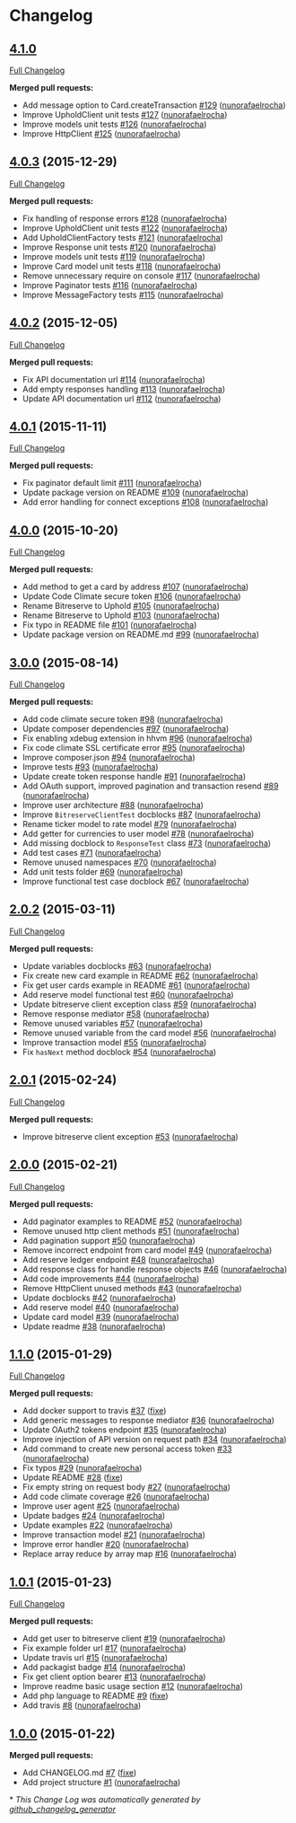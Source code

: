 # Changelog

## [4.1.0](https://github.com/seegno/uphold-sdk-php/tree/4.1.0)

[Full Changelog](https://github.com/seegno/uphold-sdk-php/compare/4.0.3...4.1.0)

**Merged pull requests:**

- Add message option to Card.createTransaction [\#129](https://github.com/seegno/uphold-sdk-php/pull/129) ([nunorafaelrocha](https://github.com/nunorafaelrocha))
- Improve UpholdClient unit tests [\#127](https://github.com/seegno/uphold-sdk-php/pull/127) ([nunorafaelrocha](https://github.com/nunorafaelrocha))
- Improve models unit tests [\#126](https://github.com/seegno/uphold-sdk-php/pull/126) ([nunorafaelrocha](https://github.com/nunorafaelrocha))
- Improve HttpClient [\#125](https://github.com/seegno/uphold-sdk-php/pull/125) ([nunorafaelrocha](https://github.com/nunorafaelrocha))

## [4.0.3](https://github.com/seegno/uphold-sdk-php/tree/4.0.3) (2015-12-29)
[Full Changelog](https://github.com/seegno/uphold-sdk-php/compare/4.0.2...4.0.3)

**Merged pull requests:**

- Fix handling of response errors [\#128](https://github.com/seegno/uphold-sdk-php/pull/128) ([nunorafaelrocha](https://github.com/nunorafaelrocha))
- Improve UpholdClient unit tests [\#122](https://github.com/seegno/uphold-sdk-php/pull/122) ([nunorafaelrocha](https://github.com/nunorafaelrocha))
- Add UpholdClientFactory tests [\#121](https://github.com/seegno/uphold-sdk-php/pull/121) ([nunorafaelrocha](https://github.com/nunorafaelrocha))
- Improve Response unit tests [\#120](https://github.com/seegno/uphold-sdk-php/pull/120) ([nunorafaelrocha](https://github.com/nunorafaelrocha))
- Improve models unit tests [\#119](https://github.com/seegno/uphold-sdk-php/pull/119) ([nunorafaelrocha](https://github.com/nunorafaelrocha))
- Improve Card model unit tests [\#118](https://github.com/seegno/uphold-sdk-php/pull/118) ([nunorafaelrocha](https://github.com/nunorafaelrocha))
- Remove unnecessary require on console [\#117](https://github.com/seegno/uphold-sdk-php/pull/117) ([nunorafaelrocha](https://github.com/nunorafaelrocha))
- Improve Paginator tests [\#116](https://github.com/seegno/uphold-sdk-php/pull/116) ([nunorafaelrocha](https://github.com/nunorafaelrocha))
- Improve MessageFactory tests [\#115](https://github.com/seegno/uphold-sdk-php/pull/115) ([nunorafaelrocha](https://github.com/nunorafaelrocha))

## [4.0.2](https://github.com/seegno/uphold-sdk-php/tree/4.0.2) (2015-12-05)
[Full Changelog](https://github.com/seegno/uphold-sdk-php/compare/4.0.1...4.0.2)

**Merged pull requests:**

- Fix API documentation url [\#114](https://github.com/seegno/uphold-sdk-php/pull/114) ([nunorafaelrocha](https://github.com/nunorafaelrocha))
- Add empty responses handling [\#113](https://github.com/seegno/uphold-sdk-php/pull/113) ([nunorafaelrocha](https://github.com/nunorafaelrocha))
- Update API documentation url [\#112](https://github.com/seegno/uphold-sdk-php/pull/112) ([nunorafaelrocha](https://github.com/nunorafaelrocha))

## [4.0.1](https://github.com/seegno/uphold-sdk-php/tree/4.0.1) (2015-11-11)
[Full Changelog](https://github.com/seegno/uphold-sdk-php/compare/4.0.0...4.0.1)

**Merged pull requests:**

- Fix paginator default limit [\#111](https://github.com/seegno/uphold-sdk-php/pull/111) ([nunorafaelrocha](https://github.com/nunorafaelrocha))
- Update package version on README [\#109](https://github.com/seegno/uphold-sdk-php/pull/109) ([nunorafaelrocha](https://github.com/nunorafaelrocha))
- Add error handling for connect exceptions [\#108](https://github.com/seegno/uphold-sdk-php/pull/108) ([nunorafaelrocha](https://github.com/nunorafaelrocha))

## [4.0.0](https://github.com/seegno/uphold-sdk-php/tree/4.0.0) (2015-10-20)
[Full Changelog](https://github.com/seegno/uphold-sdk-php/compare/3.0.0...4.0.0)

**Merged pull requests:**

- Add method to get a card by address [\#107](https://github.com/seegno/uphold-sdk-php/pull/107) ([nunorafaelrocha](https://github.com/nunorafaelrocha))
- Update Code Climate secure token [\#106](https://github.com/seegno/uphold-sdk-php/pull/106) ([nunorafaelrocha](https://github.com/nunorafaelrocha))
- Rename Bitreserve to Uphold [\#105](https://github.com/seegno/uphold-sdk-php/pull/105) ([nunorafaelrocha](https://github.com/nunorafaelrocha))
- Rename Bitreserve to Uphold [\#103](https://github.com/seegno/uphold-sdk-php/pull/103) ([nunorafaelrocha](https://github.com/nunorafaelrocha))
- Fix typo in README file [\#101](https://github.com/seegno/uphold-sdk-php/pull/101) ([nunorafaelrocha](https://github.com/nunorafaelrocha))
- Update package version on README.md [\#99](https://github.com/seegno/uphold-sdk-php/pull/99) ([nunorafaelrocha](https://github.com/nunorafaelrocha))

## [3.0.0](https://github.com/seegno/uphold-sdk-php/tree/3.0.0) (2015-08-14)
[Full Changelog](https://github.com/seegno/uphold-sdk-php/compare/2.0.2...3.0.0)

**Merged pull requests:**

- Add code climate secure token [\#98](https://github.com/seegno/uphold-sdk-php/pull/98) ([nunorafaelrocha](https://github.com/nunorafaelrocha))
- Update composer dependencies [\#97](https://github.com/seegno/uphold-sdk-php/pull/97) ([nunorafaelrocha](https://github.com/nunorafaelrocha))
- Fix enabling xdebug extension in hhvm [\#96](https://github.com/seegno/uphold-sdk-php/pull/96) ([nunorafaelrocha](https://github.com/nunorafaelrocha))
- Fix code climate SSL certificate error [\#95](https://github.com/seegno/uphold-sdk-php/pull/95) ([nunorafaelrocha](https://github.com/nunorafaelrocha))
- Improve composer.json [\#94](https://github.com/seegno/uphold-sdk-php/pull/94) ([nunorafaelrocha](https://github.com/nunorafaelrocha))
- Improve tests [\#93](https://github.com/seegno/uphold-sdk-php/pull/93) ([nunorafaelrocha](https://github.com/nunorafaelrocha))
- Update create token response handle [\#91](https://github.com/seegno/uphold-sdk-php/pull/91) ([nunorafaelrocha](https://github.com/nunorafaelrocha))
- Add OAuth support, improved pagination and transaction resend [\#89](https://github.com/seegno/uphold-sdk-php/pull/89) ([nunorafaelrocha](https://github.com/nunorafaelrocha))
- Improve user architecture [\#88](https://github.com/seegno/uphold-sdk-php/pull/88) ([nunorafaelrocha](https://github.com/nunorafaelrocha))
- Improve `BitreserveClientTest` docblocks [\#87](https://github.com/seegno/uphold-sdk-php/pull/87) ([nunorafaelrocha](https://github.com/nunorafaelrocha))
- Rename ticker model to rate model [\#79](https://github.com/seegno/uphold-sdk-php/pull/79) ([nunorafaelrocha](https://github.com/nunorafaelrocha))
- Add getter for currencies to user model [\#78](https://github.com/seegno/uphold-sdk-php/pull/78) ([nunorafaelrocha](https://github.com/nunorafaelrocha))
- Add missing docblock to `ResponseTest` class [\#73](https://github.com/seegno/uphold-sdk-php/pull/73) ([nunorafaelrocha](https://github.com/nunorafaelrocha))
- Add test cases [\#71](https://github.com/seegno/uphold-sdk-php/pull/71) ([nunorafaelrocha](https://github.com/nunorafaelrocha))
- Remove unused namespaces [\#70](https://github.com/seegno/uphold-sdk-php/pull/70) ([nunorafaelrocha](https://github.com/nunorafaelrocha))
- Add unit tests folder [\#69](https://github.com/seegno/uphold-sdk-php/pull/69) ([nunorafaelrocha](https://github.com/nunorafaelrocha))
- Improve functional test case docblock [\#67](https://github.com/seegno/uphold-sdk-php/pull/67) ([nunorafaelrocha](https://github.com/nunorafaelrocha))

## [2.0.2](https://github.com/seegno/uphold-sdk-php/tree/2.0.2) (2015-03-11)
[Full Changelog](https://github.com/seegno/uphold-sdk-php/compare/2.0.1...2.0.2)

**Merged pull requests:**

- Update variables docblocks [\#63](https://github.com/seegno/uphold-sdk-php/pull/63) ([nunorafaelrocha](https://github.com/nunorafaelrocha))
- Fix create new card example in README [\#62](https://github.com/seegno/uphold-sdk-php/pull/62) ([nunorafaelrocha](https://github.com/nunorafaelrocha))
- Fix get user cards example in README [\#61](https://github.com/seegno/uphold-sdk-php/pull/61) ([nunorafaelrocha](https://github.com/nunorafaelrocha))
- Add reserve model functional test [\#60](https://github.com/seegno/uphold-sdk-php/pull/60) ([nunorafaelrocha](https://github.com/nunorafaelrocha))
- Update bitreserve client exception class [\#59](https://github.com/seegno/uphold-sdk-php/pull/59) ([nunorafaelrocha](https://github.com/nunorafaelrocha))
- Remove response mediator [\#58](https://github.com/seegno/uphold-sdk-php/pull/58) ([nunorafaelrocha](https://github.com/nunorafaelrocha))
- Remove unused variables [\#57](https://github.com/seegno/uphold-sdk-php/pull/57) ([nunorafaelrocha](https://github.com/nunorafaelrocha))
- Remove unused variable from the card model [\#56](https://github.com/seegno/uphold-sdk-php/pull/56) ([nunorafaelrocha](https://github.com/nunorafaelrocha))
- Improve transaction model [\#55](https://github.com/seegno/uphold-sdk-php/pull/55) ([nunorafaelrocha](https://github.com/nunorafaelrocha))
- Fix `hasNext` method docblock [\#54](https://github.com/seegno/uphold-sdk-php/pull/54) ([nunorafaelrocha](https://github.com/nunorafaelrocha))

## [2.0.1](https://github.com/seegno/uphold-sdk-php/tree/2.0.1) (2015-02-24)
[Full Changelog](https://github.com/seegno/uphold-sdk-php/compare/2.0.0...2.0.1)

**Merged pull requests:**

- Improve bitreserve client exception [\#53](https://github.com/seegno/uphold-sdk-php/pull/53) ([nunorafaelrocha](https://github.com/nunorafaelrocha))

## [2.0.0](https://github.com/seegno/uphold-sdk-php/tree/2.0.0) (2015-02-21)
[Full Changelog](https://github.com/seegno/uphold-sdk-php/compare/1.1.0...2.0.0)

**Merged pull requests:**

- Add paginator examples to README [\#52](https://github.com/seegno/uphold-sdk-php/pull/52) ([nunorafaelrocha](https://github.com/nunorafaelrocha))
- Remove unused http client methods [\#51](https://github.com/seegno/uphold-sdk-php/pull/51) ([nunorafaelrocha](https://github.com/nunorafaelrocha))
- Add pagination support [\#50](https://github.com/seegno/uphold-sdk-php/pull/50) ([nunorafaelrocha](https://github.com/nunorafaelrocha))
- Remove incorrect endpoint from card model [\#49](https://github.com/seegno/uphold-sdk-php/pull/49) ([nunorafaelrocha](https://github.com/nunorafaelrocha))
- Add reserve ledger endpoint [\#48](https://github.com/seegno/uphold-sdk-php/pull/48) ([nunorafaelrocha](https://github.com/nunorafaelrocha))
- Add response class for handle response objects [\#46](https://github.com/seegno/uphold-sdk-php/pull/46) ([nunorafaelrocha](https://github.com/nunorafaelrocha))
- Add code improvements [\#44](https://github.com/seegno/uphold-sdk-php/pull/44) ([nunorafaelrocha](https://github.com/nunorafaelrocha))
- Remove HttpClient unused methods [\#43](https://github.com/seegno/uphold-sdk-php/pull/43) ([nunorafaelrocha](https://github.com/nunorafaelrocha))
- Update docblocks [\#42](https://github.com/seegno/uphold-sdk-php/pull/42) ([nunorafaelrocha](https://github.com/nunorafaelrocha))
- Add reserve model [\#40](https://github.com/seegno/uphold-sdk-php/pull/40) ([nunorafaelrocha](https://github.com/nunorafaelrocha))
- Update card model [\#39](https://github.com/seegno/uphold-sdk-php/pull/39) ([nunorafaelrocha](https://github.com/nunorafaelrocha))
- Update readme [\#38](https://github.com/seegno/uphold-sdk-php/pull/38) ([nunorafaelrocha](https://github.com/nunorafaelrocha))

## [1.1.0](https://github.com/seegno/uphold-sdk-php/tree/1.1.0) (2015-01-29)
[Full Changelog](https://github.com/seegno/uphold-sdk-php/compare/1.0.1...1.1.0)

**Merged pull requests:**

- Add docker support to travis [\#37](https://github.com/seegno/uphold-sdk-php/pull/37) ([fixe](https://github.com/fixe))
- Add generic messages to response mediator [\#36](https://github.com/seegno/uphold-sdk-php/pull/36) ([nunorafaelrocha](https://github.com/nunorafaelrocha))
- Update OAuth2 tokens endpoint [\#35](https://github.com/seegno/uphold-sdk-php/pull/35) ([nunorafaelrocha](https://github.com/nunorafaelrocha))
- Improve injection of API version on request path [\#34](https://github.com/seegno/uphold-sdk-php/pull/34) ([nunorafaelrocha](https://github.com/nunorafaelrocha))
- Add command to create new personal access token [\#33](https://github.com/seegno/uphold-sdk-php/pull/33) ([nunorafaelrocha](https://github.com/nunorafaelrocha))
- Fix typos [\#29](https://github.com/seegno/uphold-sdk-php/pull/29) ([nunorafaelrocha](https://github.com/nunorafaelrocha))
- Update README [\#28](https://github.com/seegno/uphold-sdk-php/pull/28) ([fixe](https://github.com/fixe))
- Fix empty string on request body [\#27](https://github.com/seegno/uphold-sdk-php/pull/27) ([nunorafaelrocha](https://github.com/nunorafaelrocha))
- Add code climate coverage [\#26](https://github.com/seegno/uphold-sdk-php/pull/26) ([nunorafaelrocha](https://github.com/nunorafaelrocha))
- Improve user agent [\#25](https://github.com/seegno/uphold-sdk-php/pull/25) ([nunorafaelrocha](https://github.com/nunorafaelrocha))
- Update badges [\#24](https://github.com/seegno/uphold-sdk-php/pull/24) ([nunorafaelrocha](https://github.com/nunorafaelrocha))
- Update examples [\#22](https://github.com/seegno/uphold-sdk-php/pull/22) ([nunorafaelrocha](https://github.com/nunorafaelrocha))
- Improve transaction model [\#21](https://github.com/seegno/uphold-sdk-php/pull/21) ([nunorafaelrocha](https://github.com/nunorafaelrocha))
- Improve error handler [\#20](https://github.com/seegno/uphold-sdk-php/pull/20) ([nunorafaelrocha](https://github.com/nunorafaelrocha))
- Replace array reduce by array map [\#16](https://github.com/seegno/uphold-sdk-php/pull/16) ([nunorafaelrocha](https://github.com/nunorafaelrocha))

## [1.0.1](https://github.com/seegno/uphold-sdk-php/tree/1.0.1) (2015-01-23)
[Full Changelog](https://github.com/seegno/uphold-sdk-php/compare/1.0.0...1.0.1)

**Merged pull requests:**

- Add get user to bitreserve client [\#19](https://github.com/seegno/uphold-sdk-php/pull/19) ([nunorafaelrocha](https://github.com/nunorafaelrocha))
- Fix example folder url [\#17](https://github.com/seegno/uphold-sdk-php/pull/17) ([nunorafaelrocha](https://github.com/nunorafaelrocha))
- Update travis url [\#15](https://github.com/seegno/uphold-sdk-php/pull/15) ([nunorafaelrocha](https://github.com/nunorafaelrocha))
- Add packagist badge [\#14](https://github.com/seegno/uphold-sdk-php/pull/14) ([nunorafaelrocha](https://github.com/nunorafaelrocha))
- Fix get client option bearer [\#13](https://github.com/seegno/uphold-sdk-php/pull/13) ([nunorafaelrocha](https://github.com/nunorafaelrocha))
- Improve readme basic usage section [\#12](https://github.com/seegno/uphold-sdk-php/pull/12) ([nunorafaelrocha](https://github.com/nunorafaelrocha))
- Add php language to README [\#9](https://github.com/seegno/uphold-sdk-php/pull/9) ([fixe](https://github.com/fixe))
- Add travis [\#8](https://github.com/seegno/uphold-sdk-php/pull/8) ([nunorafaelrocha](https://github.com/nunorafaelrocha))

## [1.0.0](https://github.com/seegno/uphold-sdk-php/tree/1.0.0) (2015-01-22)
**Merged pull requests:**

- Add CHANGELOG.md [\#7](https://github.com/seegno/uphold-sdk-php/pull/7) ([fixe](https://github.com/fixe))
- Add project structure [\#1](https://github.com/seegno/uphold-sdk-php/pull/1) ([nunorafaelrocha](https://github.com/nunorafaelrocha))



\* *This Change Log was automatically generated by [github_changelog_generator](https://github.com/skywinder/Github-Changelog-Generator)*
